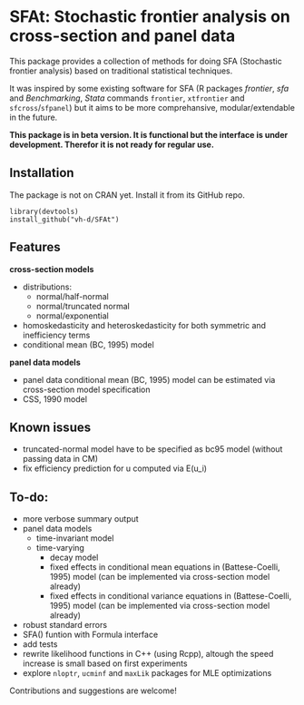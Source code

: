 SFAt: Stochastic frontier analysis on cross-section and panel data
==================================================================

This package provides a collection of methods for doing SFA (Stochastic frontier analysis) based on traditional statistical techniques.

It was inspired by some existing software for SFA (R packages *frontier*, *sfa* and *Benchmarking*, *Stata* commands `frontier`, `xtfrontier` and `sfcross`/`sfpanel`) but it aims to be more comprehansive, modular/extendable in the future. 

**This package is in beta version. It is functional but the interface is under development. Therefor it is not ready for regular use.**

Installation
------------

The package is not on CRAN yet. Install it from its GitHub repo.

```{r}
library(devtools)
install_github("vh-d/SFAt")
```
Features
--------

**cross-section models**
- distributions: 
  - normal/half-normal
  - normal/truncated normal
  - normal/exponential
- homoskedasticity and heteroskedasticity for both symmetric and inefficiency terms
- conditional mean (BC, 1995) model

**panel data models**
- panel data conditional mean (BC, 1995) model can be estimated via cross-section model specification
- CSS, 1990 model

Known issues
-----------
- truncated-normal model have to be specified as bc95 model (without passing data in CM) 
- fix efficiency prediction for u computed via E(u_i)

To-do:
------

- more verbose summary output
- panel data models
    - time-invariant model
    - time-varying
      - decay model
      - fixed effects in conditional mean equations in (Battese-Coelli, 1995) model (can be implemented via cross-section model already)
      - fixed effects in conditional variance equations in (Battese-Coelli, 1995) model (can be implemented via cross-section model already)
- robust standard errors
- SFA() funtion with Formula interface 
- add tests
- rewrite likelihood functions in C++ (using Rcpp), altough the speed increase is small based on first experiments
- explore `nloptr`, `ucminf` and `maxLik` packages for MLE optimizations  

Contributions and suggestions are welcome!